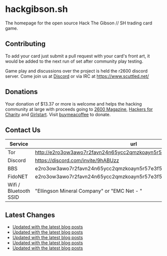 # hackgibson.sh
The homepage for the open source Hack The Gibson // SH trading card game.


## Contributing

To add your card just submit a pull request with your card's front art, it would be added to the next run of set after community play testing.

Game play and discussions over the project is held the r2600 discord server. Come join us at [Discord](https://discord.com/invite/9hABUzz) or via IRC at https://www.scuttled.net/


## Donations

Your donation of $13.37 or more is welcome and helps the hacking community at large with proceeds going to [2600 Magazine](https://2600.com/), [Hackers for Charity](https://hackersforcharity.org) and [Girlstart](https://girlstart.org).  Visit [buymeacoffee](https://www.buymeacoffee.com/hackgibson.sh) to donate.


## Contact Us

Service | url
-|-
Tor | http://e2ro3ow3awo7r2favn24n65ycc2qmzkoayn5r57e3f56nvjwdcgg32ad.onion
Discord | https://discord.com/invite/9hABUzz
BBS | e2ro3ow3awo7r2favn24n65ycc2qmzkoayn5r57e3f56nvjwdcgg32ad.onion:23
FidoNET | e2ro3ow3awo7r2favn24n65ycc2qmzkoayn5r57e3f56nvjwdcgg32ad.onion:24554
Wifi / Bluetooth SSID | "Ellingson Mineral Company" or "EMC Net - <fidonet address>"

## Latest Changes
<!-- BLOG-POST-LIST:START -->
- [Updated with the latest blog posts](https://github.com/DFW2600/hackgibson.sh/commit/1b64ded6460f418663aaac389898c511c24ba31f)
- [Updated with the latest blog posts](https://github.com/DFW2600/hackgibson.sh/commit/4d3ba0892a320563955aaa1cc4d3f7a1af1e60a0)
- [Updated with the latest blog posts](https://github.com/DFW2600/hackgibson.sh/commit/9b3bd6375c8c34a44814d45accaf4dcbb3de8dbf)
- [Updated with the latest blog posts](https://github.com/DFW2600/hackgibson.sh/commit/cbadd014793cd563d2a8455eebf3385db9b522df)
- [Updated with the latest blog posts](https://github.com/DFW2600/hackgibson.sh/commit/75aae9b1ea186064ce33d0129c52658c5620fd2c)
<!-- BLOG-POST-LIST:END -->
